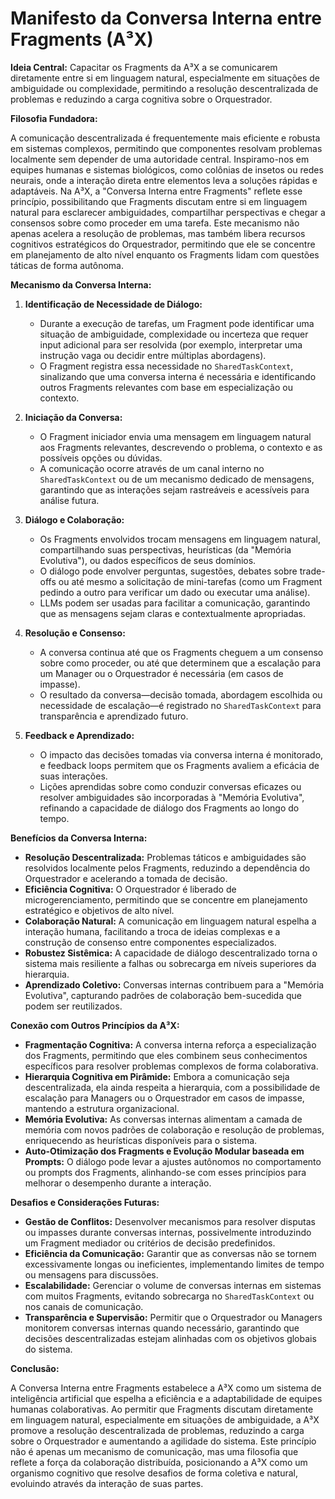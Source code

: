 # Manifesto da Conversa Interna entre Fragments (A³X)

**Ideia Central:** Capacitar os Fragments da A³X a se comunicarem diretamente entre si em linguagem natural, especialmente em situações de ambiguidade ou complexidade, permitindo a resolução descentralizada de problemas e reduzindo a carga cognitiva sobre o Orquestrador.

**Filosofia Fundadora:**

A comunicação descentralizada é frequentemente mais eficiente e robusta em sistemas complexos, permitindo que componentes resolvam problemas localmente sem depender de uma autoridade central. Inspiramo-nos em equipes humanas e sistemas biológicos, como colônias de insetos ou redes neurais, onde a interação direta entre elementos leva a soluções rápidas e adaptáveis. Na A³X, a "Conversa Interna entre Fragments" reflete esse princípio, possibilitando que Fragments discutam entre si em linguagem natural para esclarecer ambiguidades, compartilhar perspectivas e chegar a consensos sobre como proceder em uma tarefa. Este mecanismo não apenas acelera a resolução de problemas, mas também libera recursos cognitivos estratégicos do Orquestrador, permitindo que ele se concentre em planejamento de alto nível enquanto os Fragments lidam com questões táticas de forma autônoma.

**Mecanismo da Conversa Interna:**

1. **Identificação de Necessidade de Diálogo:**
   - Durante a execução de tarefas, um Fragment pode identificar uma situação de ambiguidade, complexidade ou incerteza que requer input adicional para ser resolvida (por exemplo, interpretar uma instrução vaga ou decidir entre múltiplas abordagens).
   - O Fragment registra essa necessidade no `SharedTaskContext`, sinalizando que uma conversa interna é necessária e identificando outros Fragments relevantes com base em especialização ou contexto.

2. **Iniciação da Conversa:**
   - O Fragment iniciador envia uma mensagem em linguagem natural aos Fragments relevantes, descrevendo o problema, o contexto e as possíveis opções ou dúvidas.
   - A comunicação ocorre através de um canal interno no `SharedTaskContext` ou de um mecanismo dedicado de mensagens, garantindo que as interações sejam rastreáveis e acessíveis para análise futura.

3. **Diálogo e Colaboração:**
   - Os Fragments envolvidos trocam mensagens em linguagem natural, compartilhando suas perspectivas, heurísticas (da "Memória Evolutiva"), ou dados específicos de seus domínios.
   - O diálogo pode envolver perguntas, sugestões, debates sobre trade-offs ou até mesmo a solicitação de mini-tarefas (como um Fragment pedindo a outro para verificar um dado ou executar uma análise).
   - LLMs podem ser usadas para facilitar a comunicação, garantindo que as mensagens sejam claras e contextualmente apropriadas.

4. **Resolução e Consenso:**
   - A conversa continua até que os Fragments cheguem a um consenso sobre como proceder, ou até que determinem que a escalação para um Manager ou o Orquestrador é necessária (em casos de impasse).
   - O resultado da conversa—decisão tomada, abordagem escolhida ou necessidade de escalação—é registrado no `SharedTaskContext` para transparência e aprendizado futuro.

5. **Feedback e Aprendizado:**
   - O impacto das decisões tomadas via conversa interna é monitorado, e feedback loops permitem que os Fragments avaliem a eficácia de suas interações.
   - Lições aprendidas sobre como conduzir conversas eficazes ou resolver ambiguidades são incorporadas à "Memória Evolutiva", refinando a capacidade de diálogo dos Fragments ao longo do tempo.

**Benefícios da Conversa Interna:**

- **Resolução Descentralizada:** Problemas táticos e ambiguidades são resolvidos localmente pelos Fragments, reduzindo a dependência do Orquestrador e acelerando a tomada de decisão.
- **Eficiência Cognitiva:** O Orquestrador é liberado de microgerenciamento, permitindo que se concentre em planejamento estratégico e objetivos de alto nível.
- **Colaboração Natural:** A comunicação em linguagem natural espelha a interação humana, facilitando a troca de ideias complexas e a construção de consenso entre componentes especializados.
- **Robustez Sistêmica:** A capacidade de diálogo descentralizado torna o sistema mais resiliente a falhas ou sobrecarga em níveis superiores da hierarquia.
- **Aprendizado Coletivo:** Conversas internas contribuem para a "Memória Evolutiva", capturando padrões de colaboração bem-sucedida que podem ser reutilizados.

**Conexão com Outros Princípios da A³X:**

- **Fragmentação Cognitiva:** A conversa interna reforça a especialização dos Fragments, permitindo que eles combinem seus conhecimentos específicos para resolver problemas complexos de forma colaborativa.
- **Hierarquia Cognitiva em Pirâmide:** Embora a comunicação seja descentralizada, ela ainda respeita a hierarquia, com a possibilidade de escalação para Managers ou o Orquestrador em casos de impasse, mantendo a estrutura organizacional.
- **Memória Evolutiva:** As conversas internas alimentam a camada de memória com novos padrões de colaboração e resolução de problemas, enriquecendo as heurísticas disponíveis para o sistema.
- **Auto-Otimização dos Fragments e Evolução Modular baseada em Prompts:** O diálogo pode levar a ajustes autônomos no comportamento ou prompts dos Fragments, alinhando-se com esses princípios para melhorar o desempenho durante a interação.

**Desafios e Considerações Futuras:**

- **Gestão de Conflitos:** Desenvolver mecanismos para resolver disputas ou impasses durante conversas internas, possivelmente introduzindo um Fragment mediador ou critérios de decisão predefinidos.
- **Eficiência da Comunicação:** Garantir que as conversas não se tornem excessivamente longas ou ineficientes, implementando limites de tempo ou mensagens para discussões.
- **Escalabilidade:** Gerenciar o volume de conversas internas em sistemas com muitos Fragments, evitando sobrecarga no `SharedTaskContext` ou nos canais de comunicação.
- **Transparência e Supervisão:** Permitir que o Orquestrador ou Managers monitorem conversas internas quando necessário, garantindo que decisões descentralizadas estejam alinhadas com os objetivos globais do sistema.

**Conclusão:**

A Conversa Interna entre Fragments estabelece a A³X como um sistema de inteligência artificial que espelha a eficiência e a adaptabilidade de equipes humanas colaborativas. Ao permitir que Fragments discutam diretamente em linguagem natural, especialmente em situações de ambiguidade, a A³X promove a resolução descentralizada de problemas, reduzindo a carga sobre o Orquestrador e aumentando a agilidade do sistema. Este princípio não é apenas um mecanismo de comunicação, mas uma filosofia que reflete a força da colaboração distribuída, posicionando a A³X como um organismo cognitivo que resolve desafios de forma coletiva e natural, evoluindo através da interação de suas partes. 